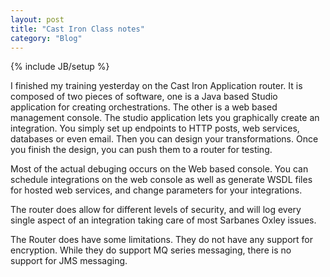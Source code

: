 ```yaml
---
layout: post
title: "Cast Iron Class notes"
category: "Blog"
---
```

{% include JB/setup %}

I finished my training yesterday on the Cast Iron Application router. It is composed of two pieces of software, one is a Java based Studio application for creating orchestrations. The other is a web based management console. The studio application lets you graphically create an integration. You simply set up endpoints to HTTP posts, web services, databases or even email. Then you can design your transformations. Once you finish the design, you can push them to a router for testing.

Most of the actual debuging occurs on the Web based console. You can schedule integrations on the web console as well as generate WSDL files for hosted web services, and change parameters for your integrations.

The router does allow for different levels of security, and will log every single aspect of an integration taking care of most Sarbanes Oxley issues.

The Router does have some limitations. They do not have any support for encryption. While they do support MQ series messaging, there is no support for JMS messaging.